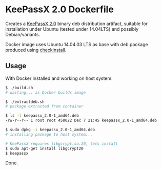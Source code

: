 # KeePassX 2.0 Dockerfile
Creates a [KeePassX 2.0](https://www.keepassx.org) binary deb distribution artifact, suitable for installation under Ubuntu (tested under 14.04LTS) and possibly Debian/variants.

Docker image uses Ubuntu 14.04.03 LTS as base with deb package produced using [checkinstall](http://asic-linux.com.mx/~izto/checkinstall/).

## Usage
With Docker installed and working on host system:

```sh
$ ./build.sh
# waiting... as Docker builds image

$ ./extractdeb.sh
# package extracted from container

$ ls -l keepassx_2.0-1_amd64.deb
-rw-r--r-- 1 root root 450022 Dec 7 21:45 keepassx_2.0-1_amd64.deb

$ sudo dpkg -i keepassx_2.0-1_amd64.deb
# installing package to host system...

# KeePassX requires libgcrypt.so.20, lets install
$ sudo apt-get install libgcrypt20
$ keepassx
```

Done.
